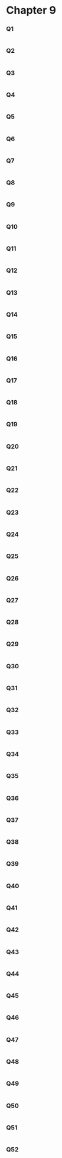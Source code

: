 # Chapter 9

### Q1

```c++

```

### Q2

```c++

```

### Q3

```c++

```

### Q4

```c++

```

### Q5

```c++

```

### Q6

```c++

```

### Q7

```c++

```

### Q8

```c++

```

### Q9

```c++

```

### Q10

```c++

```

### Q11

```c++

```

### Q12

```c++

```

### Q13

```c++

```

### Q14

```c++

```

### Q15

```c++

```

### Q16

```c++

```

### Q17

```c++

```

### Q18

```c++

```

### Q19

```c++

```

### Q20

```c++

```

### Q21

```c++

```

### Q22

```c++

```

### Q23

```c++

```

### Q24

```c++

```

### Q25

```c++

```

### Q26

```c++

```

### Q27

```c++

```

### Q28

```c++

```

### Q29

```c++

```

### Q30

```c++

```

### Q31

```c++

```

### Q32

```c++

```

### Q33

```c++

```

### Q34

```c++

```

### Q35

```c++

```

### Q36

```c++

```

### Q37

```c++

```

### Q38

```c++

```

### Q39

```c++

```

### Q40

```c++

```

### Q41

```c++

```

### Q42

```c++

```

### Q43

```c++

```

### Q44

```c++

```

### Q45

```c++

```

### Q46

```c++

```

### Q47

```c++

```

### Q48

```c++

```

### Q49

```c++

```

### Q50

```c++

```

### Q51

```c++

```

### Q52

```c++

```